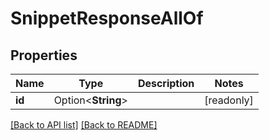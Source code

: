 # SnippetResponseAllOf

## Properties

Name | Type | Description | Notes
------------ | ------------- | ------------- | -------------
**id** | Option<**String**> |  | [readonly]

[[Back to API list]](../README.md#documentation-for-api-endpoints) [[Back to README]](../README.md)


